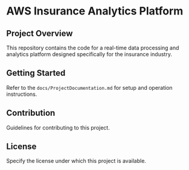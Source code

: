 # AWS Insurance Analytics Platform

## Project Overview
This repository contains the code for a real-time data processing and analytics platform designed specifically for the insurance industry.

## Getting Started
Refer to the `docs/ProjectDocumentation.md` for setup and operation instructions.

## Contribution
Guidelines for contributing to this project.

## License
Specify the license under which this project is available.

